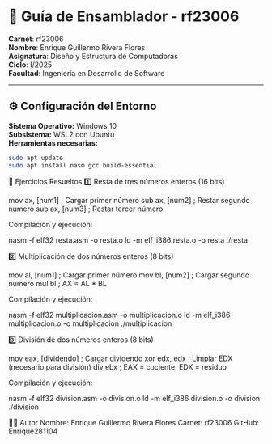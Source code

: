# 🧠 Guía de Ensamblador - rf23006

**Carnet**: rf23006  
**Nombre**: Enrique Guillermo Rivera Flores  
**Asignatura**: Diseño y Estructura de Computadoras  
**Ciclo**: I/2025  
**Facultad**: Ingeniería en Desarrollo de Software  

---

## ⚙️ Configuración del Entorno

**Sistema Operativo:** Windows 10  
**Subsistema:** WSL2 con Ubuntu  
**Herramientas necesarias:**

```bash
sudo apt update
sudo apt install nasm gcc build-essential
```

🧮 Ejercicios Resueltos
1️⃣ Resta de tres números enteros (16 bits)

mov ax, [num1]  ; Cargar primer número
sub ax, [num2]  ; Restar segundo número
sub ax, [num3]  ; Restar tercer número

Compilación y ejecución:

nasm -f elf32 resta.asm -o resta.o
ld -m elf_i386 resta.o -o resta
./resta

2️⃣ Multiplicación de dos números enteros (8 bits)

mov al, [num1]  ; Cargar primer número
mov bl, [num2]  ; Cargar segundo número
mul bl          ; AX = AL * BL

Compilación y ejecución:

nasm -f elf32 multiplicacion.asm -o multiplicacion.o
ld -m elf_i386 multiplicacion.o -o multiplicacion
./multiplicacion

3️⃣ División de dos números enteros (8 bits)

mov eax, [dividendo]  ; Cargar dividendo
xor edx, edx          ; Limpiar EDX (necesario para división)
div ebx               ; EAX = cociente, EDX = residuo

Compilación y ejecución:

nasm -f elf32 division.asm -o division.o
ld -m elf_i386 division.o -o division
./division

👨‍💻 Autor
Nombre: Enrique Guillermo Rivera Flores
Carnet: rf23006
GitHub: Enrique281104
